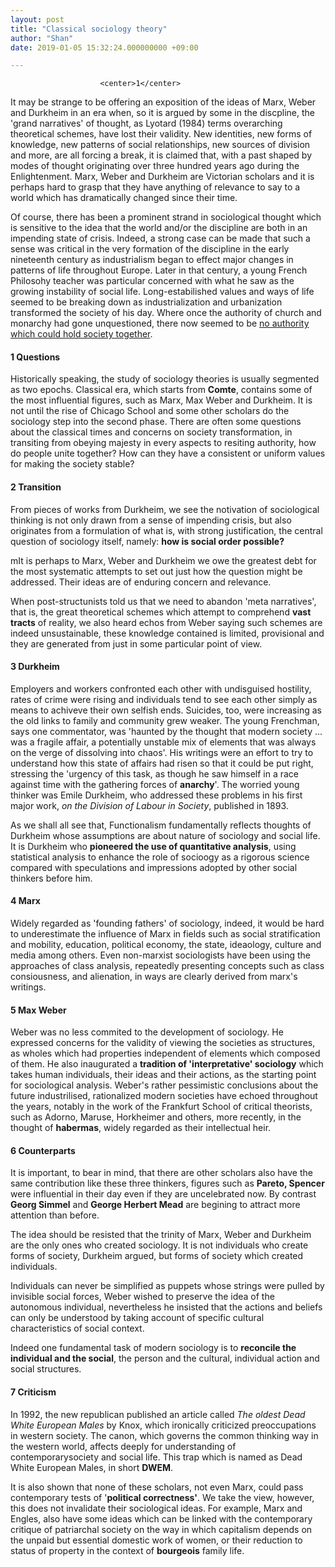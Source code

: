 ```yaml
---
layout: post
title: "Classical sociology theory"
author: "Shan"
date: 2019-01-05 15:32:24.000000000 +09:00

---
```

						<center>1</center>  

It may be strange to be offering an exposition of the ideas of Marx, Weber and Durkheim in an era when, so it is argued by some in the discpline, the 'grand narratives' of thought, as Lyotard (1984) terms overarching theoretical schemes, have lost their validity. New identities, new forms of knowledge, new patterns of social relationships, new sources of division and more, are all forcing a break, it is claimed that, with a past shaped by modes of thought originating over three hundred years ago during the Enlightenment. Marx, Weber and Durkheim are Victorian scholars and it is perhaps hard to grasp that they have anything of relevance to say to a world which has dramatically changed since their time.

Of course, there has been a prominent strand in sociological thought which is sensitive to the idea that the world and/or the discipline are both in an impending state of crisis. Indeed, a strong case can be made that such a sense was critical in the very formation of the discipline in the early nineteenth century as industrialism began to effect major changes in patterns of life throughout Europe. Later in that century, a young French Philosohy teacher was particular concerned with what he saw as the growing instability of social life. Long-estabilished values and ways of life seemed to be breaking down as industrialization and urbanization transformed the society of his day. Where once the authority of church and monarchy had gone unquestioned, there now seemed to be <u>no authority which could hold society together</u>.

#### 1  	Questions

Historically speaking, the study of sociology theories is usually segmented as two epochs. Classical era, which starts from **Comte**,  contains some of the most influential figures, such as Marx, Max Weber and Durkheim. It is not until the rise of Chicago School and some other scholars do the sociology step into the second phase. There are often some questions about the classical times and concerns on society transformation, in transiting from obeying majesty in every aspects to resiting authority, how do people unite together? How can they have a consistent or uniform values for making the society stable?

#### 2  	Transition

From pieces of works from Durkheim, we see the notivation of sociological thinking is not only drawn from a sense of impending crisis, but also originates from a formulation of what is, with strong justification, the central question of sociology itself, namely: **how is social order possible?**

mIt is perhaps to Marx, Weber and Durkheim we owe the greatest debt for the most systematic attempts to set out just how the question might be addressed. Their ideas are of enduring concern and relevance.

When post-structunists told us that we need to abandon 'meta narratives', that is, the great theoretical schemes which attempt to comprehend **vast tracts** of reality, we also heard echos from Weber saying such schemes are indeed unsustainable, these knowledge contained is limited, provisional and they are  generated from just in some particular point of view.

#### 3	Durkheim

Employers and workers confronted each other with undisguised hostility, rates of crime were rising and individuals tend to see each other simply as means to achiveve their own selfish ends. Suicides, too, were increasing as the old links to family and community grew weaker. The young Frenchman, says one commentator, was 'haunted by the thought that modern society ... was a fragile affair, a potentially unstable mix of elements that was always on the verge of dissolving into chaos'. His writings were an effort to try to understand how this state of affairs  had risen so that it could be put right, stressing the 'urgency of this task, as though he saw himself in a race against time with the gathering forces of **anarchy**'. The worried young thinker was Emile Durkheim, who addressed these problems in his first major work, *on the Division of Labour in Society*, published in 1893.

As we shall all see that, Functionalism fundamentally reflects thoughts of Durkheim whose assumptions are about nature of sociology and social life. It is Durkheim who **pioneered the use of quantitative analysis**, using statistical analysis to enhance the role of socioogy as a rigorous science compared with speculations and impressions adopted by other social thinkers before him.

#### 4 	Marx

Widely regarded as 'founding fathers' of sociology, indeed, it would be hard to underestimate the influence of Marx in fields such as social stratification and mobility, education, political economy, the state, ideaology, culture and media among others. Even non-marxist sociologists have been using the approaches of class analysis, repeatedly presenting concepts such as class consiousness, and alienation, in ways are clearly derived from marx's writings.

#### 5	Max Weber

Weber was no less commited to the development of sociology. He expressed concerns for the validity of viewing the societies as structures, as wholes which had properties independent of elements which composed of them. He also inaugurated a **tradition of 'interpretative' sociology** which takes human individuals, their ideas and their actions, as the starting point for sociological analysis. Weber's rather pessimistic conclusions about the future industrilised, rationalized modern societies have echoed throughout the years, notably in the work of the Frankfurt School of critical theorists, such as Adorno, Maruse, Horkheimer and others, more recently, in the thought of **habermas**, widely regarded as their intellectual heir.

#### 6  	Counterparts

It is important, to bear in mind, that there are other scholars also have the same contribution like these three thinkers, figures such as **Pareto, Spencer** were influential in their day even if they are uncelebrated now. By contrast **Georg Simmel** and **George Herbert Mead** are begining to attract more attention than before.  

The idea should be resisted that the trinity of Marx, Weber and Durkheim are the only ones who created sociology. It is not individuals who create forms of society, Durkheim argued, but forms of society which created individuals.

Individuals can never be simplified as puppets whose strings were pulled by invisible social forces, Weber wished to preserve the idea of the autonomous individual, nevertheless he insisted that the actions and beliefs can only be understood by taking account of specific cultural characteristics of social context.

Indeed one fundamental task of modern sociology is to **reconcile the individual and the social**, the person and the cultural, individual action and social structures.

#### 7 	Criticism

In 1992, the new republican published an article called *The oldest Dead White European Males* by Knox, which ironically criticized preoccupations in western society. The canon, which governs the common thinking way in the western world, affects deeply for understanding of contemporarysociety and social life. This trap which is named as Dead White European Males, in short **DWEM**.

It is also shown that none of these scholars, not even Marx, could pass contemporary tests of '**political correctness'**. We take the view, however, this does not invalidate their sociological ideas. For example, Marx and Engles, also have some ideas which can be linked with the contemporary critique of patriarchal society on the way in which capitalism depends on the unpaid but essential domestic work of women, or their reduction to status of property in the context of **bourgeois** family life.
